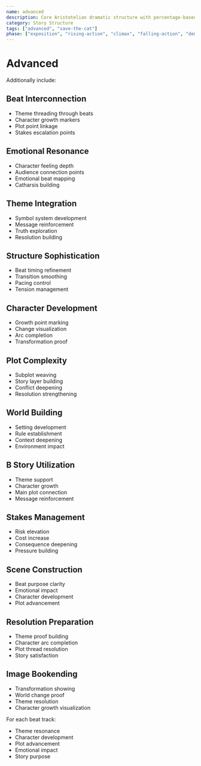 ```yaml
---
name: advanced
description: Core Aristotelian dramatic structure with percentage-based story stages and character elements
category: Story Structure
tags: ["advanced", "save-the-cat"]
phase: ["exposition", "rising-action", "climax", "falling-action", "denouement"]
---
```


# Advanced

Additionally include:

## Beat Interconnection

* Theme threading through beats
* Character growth markers
* Plot point linkage
* Stakes escalation points

## Emotional Resonance

* Character feeling depth
* Audience connection points
* Emotional beat mapping
* Catharsis building

## Theme Integration

* Symbol system development
* Message reinforcement
* Truth exploration
* Resolution building

## Structure Sophistication

* Beat timing refinement
* Transition smoothing
* Pacing control
* Tension management

## Character Development

* Growth point marking
* Change visualization
* Arc completion
* Transformation proof

## Plot Complexity

* Subplot weaving
* Story layer building
* Conflict deepening
* Resolution strengthening

## World Building

* Setting development
* Rule establishment
* Context deepening
* Environment impact

## B Story Utilization

* Theme support
* Character growth
* Main plot connection
* Message reinforcement

## Stakes Management

* Risk elevation
* Cost increase
* Consequence deepening
* Pressure building

## Scene Construction

* Beat purpose clarity
* Emotional impact
* Character development
* Plot advancement

## Resolution Preparation

* Theme proof building
* Character arc completion
* Plot thread resolution
* Story satisfaction

## Image Bookending

* Transformation showing
* World change proof
* Theme resolution
* Character growth visualization

For each beat track:

* Theme resonance
* Character development
* Plot advancement
* Emotional impact
* Story purpose
